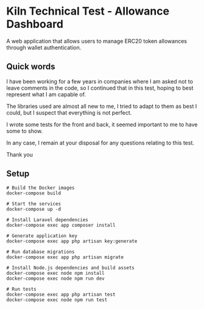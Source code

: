 # Kiln Technical Test - Allowance Dashboard

A web application that allows users to manage ERC20 token allowances through wallet authentication.

## Quick words

I have been working for a few years in companies where I am asked not to leave comments in the code, so I continued that in this test, hoping to best represent what I am capable of.

The libraries used are almost all new to me, I tried to adapt to them as best I could, but I suspect that everything is not perfect.

I wrote some tests for the front and back, it seemed important to me to have some to show.

In any case, I remain at your disposal for any questions relating to this test.

Thank you

## Setup

```
# Build the Docker images
docker-compose build

# Start the services
docker-compose up -d

# Install Laravel dependencies
docker-compose exec app composer install

# Generate application key
docker-compose exec app php artisan key:generate

# Run database migrations
docker-compose exec app php artisan migrate

# Install Node.js dependencies and build assets
docker-compose exec node npm install
docker-compose exec node npm run dev

# Run tests
docker-compose exec app php artisan test
docker-compose exec node npm run test
```
